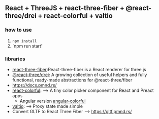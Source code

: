 ## React + ThreeJS + react-three-fiber + @react-three/drei + react-colorful + valtio

### how to use

1. `npm install`
2. `npm run start'

### libraries

- [react-three-fiber](https://docs.pmnd.rs/react-three-fiber/getting-started/introduction):React-three-fiber is a React renderer for three.js
- [@react-three/drei](https://github.com/pmndrs/drei): A growing collection of useful helpers and fully functional, ready-made abstractions for @react-three/fiber
- https://docs.pmnd.rs/
- [react-colorful](https://omgovich.github.io/react-colorful/): --> A tiny color picker component for React and Preact apps
  - Angular version [angular-colorful](https://github.com/ngx-eco/angular-colorful)
- [valtio](https://valtio.pmnd.rs/):  --> Proxy state made simple
- Convert GLTF to React Three Fiber  -->  https://gltf.pmnd.rs/

